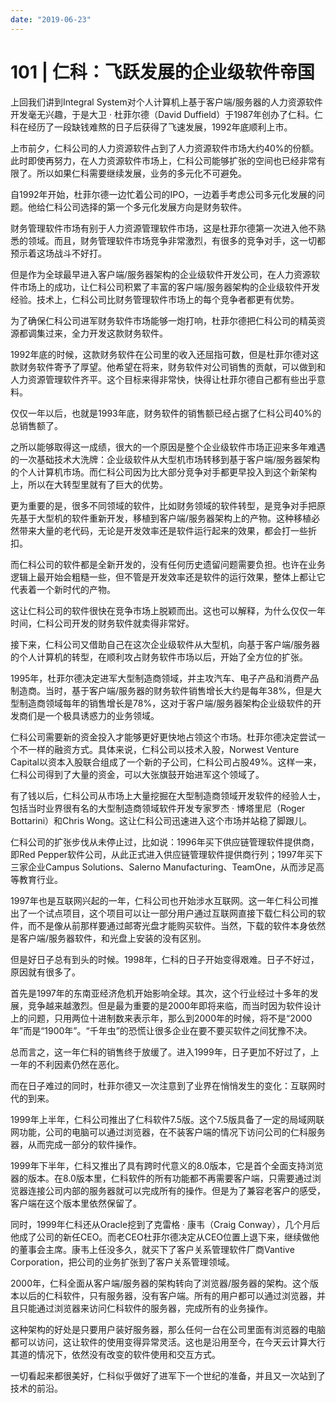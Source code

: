 ```yaml
---
date: "2019-06-23"
---  
```

      
# 101 | 仁科：飞跃发展的企业级软件帝国
上回我们讲到Integral System对个人计算机上基于客户端/服务器的人力资源软件开发毫无兴趣，于是大卫 · 杜菲尔德（David Duffield）于1987年创办了仁科。仁科在经历了一段缺钱难熬的日子后获得了飞速发展，1992年底顺利上市。

上市前夕，仁科公司的人力资源软件占到了人力资源软件市场大约40\%的份额。此时即使再努力，在人力资源软件市场上，仁科公司能够扩张的空间也已经非常有限了。所以如果仁科需要继续发展，业务的多元化不可避免。

自1992年开始，杜菲尔德一边忙着公司的IPO，一边着手考虑公司多元化发展的问题。他给仁科公司选择的第一个多元化发展方向是财务软件。

财务管理软件市场有别于人力资源管理软件市场，这是杜菲尔德第一次进入他不熟悉的领域。而且，财务管理软件市场竞争非常激烈，有很多的竞争对手，这一切都预示着这场战斗不好打。

<!-- [[[read_end]]] -->

但是作为全球最早进入客户端/服务器架构的企业级软件开发公司，在人力资源软件市场上的成功，让仁科公司积累了丰富的客户端/服务器架构的企业级软件开发经验。技术上，仁科公司比财务管理软件市场上的每个竞争者都更有优势。

为了确保仁科公司进军财务软件市场能够一炮打响，杜菲尔德把仁科公司的精英资源都调集过来，全力开发这款财务软件。

1992年底的时候，这款财务软件在公司里的收入还屈指可数，但是杜菲尔德对这款财务软件寄予了厚望。他希望在将来，财务软件对公司销售的贡献，可以做到和人力资源管理软件齐平。这个目标来得非常快，快得让杜菲尔德自己都有些出乎意料。

仅仅一年以后，也就是1993年底，财务软件的销售额已经占据了仁科公司40\%的总销售额了。

之所以能够取得这一成绩，很大的一个原因是整个企业级软件市场正迎来多年难遇的一次基础技术大洗牌：企业级软件从大型机市场转移到基于客户端/服务器架构的个人计算机市场。而仁科公司因为比大部分竞争对手都更早投入到这个新架构上，所以在大转型里就有了巨大的优势。

更为重要的是，很多不同领域的软件，比如财务领域的软件转型，是竞争对手把原先基于大型机的软件重新开发，移植到客户端/服务器架构上的产物。这种移植必然带来大量的老代码，无论是开发效率还是软件运行起来的效果，都会打一些折扣。

而仁科公司的软件都是全新开发的，没有任何历史遗留问题需要负担。也许在业务逻辑上最开始会粗糙一些，但不管是开发效率还是软件的运行效果，整体上都让它代表着一个新时代的产物。

这让仁科公司的软件很快在竞争市场上脱颖而出。这也可以解释，为什么仅仅一年时间，仁科公司开发的财务软件就卖得非常好。

接下来，仁科公司又借助自己在这次企业级软件从大型机，向基于客户端/服务器的个人计算机的转型，在顺利攻占财务软件市场以后，开始了全方位的扩张。

1995年，杜菲尔德决定进军大型制造商领域，并主攻汽车、电子产品和消费产品制造商。当时，基于客户端/服务器的财务软件销售增长大约是每年38\%，但是大型制造商领域每年的销售增长是78\%，这对于客户端/服务器架构企业级软件的开发商们是一个极具诱惑力的业务领域。

仁科公司需要新的资金投入才能够更好更快地占领这个市场。杜菲尔德决定尝试一个不一样的融资方式。具体来说，仁科公司以技术入股，Norwest Venture Capital以资本入股联合组成了一个新的子公司，仁科公司占股49\%。这样一来，仁科公司得到了大量的资金，可以大张旗鼓开始进军这个领域了。

有了钱以后，仁科公司从市场上大量挖掘在大型制造商领域开发软件的经验人士，包括当时业界很有名的大型制造商领域软件开发专家罗杰 · 博塔里尼（Roger Bottarini）和Chris Wong。这让仁科公司迅速进入这个市场并站稳了脚跟儿。

仁科公司的扩张步伐从未停止过，比如说：1996年买下供应链管理软件提供商，即Red Pepper软件公司，从此正式进入供应链管理软件提供商行列；1997年买下三家企业Campus Solutions、Salerno Manufacturing、TeamOne，从而涉足高等教育行业。

1997年也是互联网兴起的一年，仁科公司也开始涉水互联网。这一年仁科公司推出了一个试点项目，这个项目可以让一部分用户通过互联网直接下载仁科公司的软件，而不是像从前那样要通过邮寄光盘才能购买软件。当然，下载的软件本身依然是客户端/服务器软件，和光盘上安装的没有区别。

但是好日子总有到头的时候。1998年，仁科的日子开始变得艰难。日子不好过，原因就有很多了。

首先是1997年的东南亚经济危机开始影响全球。其次，这个行业经过十多年的发展，竞争越来越激烈。但是最为重要的是2000年即将来临，而当时因为软件设计上的问题，只用两位十进制数来表示年，那么到2000年的时候，将不是“2000年”而是“1900年”。“千年虫”的恐慌让很多企业在要不要买软件之间犹豫不决。

总而言之，这一年仁科的销售终于放缓了。进入1999年，日子更加不好过了，上一年的不利因素仍然在恶化。

而在日子难过的同时，杜菲尔德又一次注意到了业界在悄悄发生的变化：互联网时代的到来。

1999年上半年，仁科公司推出了仁科软件7.5版。这个7.5版具备了一定的局域网联网功能，公司的电脑可以通过浏览器，在不装客户端的情况下访问公司的仁科服务器，从而完成一部分的软件操作。

1999年下半年，仁科又推出了具有跨时代意义的8.0版本，它是首个全面支持浏览器的版本。在8.0版本里，仁科软件的所有功能都不再需要客户端，只需要通过浏览器连接公司内部的服务器就可以完成所有的操作。但是为了兼容老客户的感受，客户端在这个版本里依然保留了。

同时，1999年仁科还从Oracle挖到了克雷格 · 康韦（Craig Conway），几个月后他成了公司的新任CEO。而老CEO杜菲尔德决定从CEO位置上退下来，继续做他的董事会主席。康韦上任没多久，就买下了客户关系管理软件厂商Vantive Corporation，把公司的业务扩张到了客户关系管理领域。

2000年，仁科全面从客户端/服务器的架构转向了浏览器/服务器的架构。这个版本以后的仁科软件，只有服务器，没有客户端。所有的用户都可以通过浏览器，并且只能通过浏览器来访问仁科软件的服务器，完成所有的业务操作。

这种架构的好处是只要用户装好服务器，那么任何一台在公司里面有浏览器的电脑都可以访问，这让软件的使用变得异常灵活。这也是沿用至今，在今天云计算大行其道的情况下，依然没有改变的软件使用和交互方式。

一切看起来都很美好，仁科似乎做好了进军下一个世纪的准备，并且又一次站到了技术的前沿。